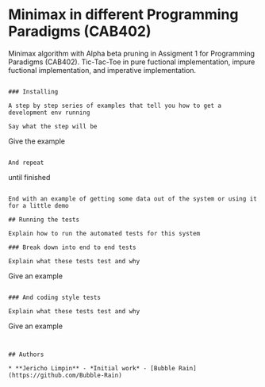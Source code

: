# Minimax in different Programming Paradigms (CAB402)
 Minimax algorithm with Alpha beta pruning in Assigment 1 for Programming Paradigms (CAB402). Tic-Tac-Toe in pure fuctional implementation, impure fuctional implementation, and imperative implementation.


```

### Installing

A step by step series of examples that tell you how to get a development env running

Say what the step will be

```
Give the example
```

And repeat

```
until finished
```

End with an example of getting some data out of the system or using it for a little demo

## Running the tests

Explain how to run the automated tests for this system

### Break down into end to end tests

Explain what these tests test and why

```
Give an example
```

### And coding style tests

Explain what these tests test and why

```
Give an example
```


## Authors

* **Jericho Limpin** - *Initial work* - [Bubble Rain](https://github.com/Bubble-Rain)
